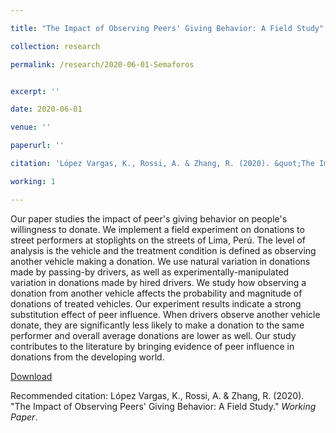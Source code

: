 ```yaml
---

title: "The Impact of Observing Peers' Giving Behavior: A Field Study"

collection: research

permalink: /research/2020-06-01-Semaforos


excerpt: ''

date: 2020-06-01

venue: ''

paperurl: ''

citation: 'López Vargas, K., Rossi, A. & Zhang, R. (2020). &quot;The Impact of Observing Peers&#39; Giving Behavior: A Field Study.&quot; <i>Working Paper</i>.'

working: 1

---
```

Our paper studies the impact of peer's giving behavior on people's willingness to donate. We implement a field experiment on donations to street performers at stoplights on the streets of Lima, Perú. The level of analysis is the vehicle and the treatment condition is defined as observing another vehicle making a donation.
We use natural variation in donations made by passing-by drivers, as well as experimentally-manipulated variation in donations made by hired drivers. We study how observing a donation from another vehicle affects the probability and magnitude of donations of treated vehicles. Our experiment results indicate a strong substitution effect of peer influence. When drivers observe another vehicle donate, they are significantly less likely to make a donation to the same performer and overall average donations are lower as well. Our study contributes to the literature by bringing evidence of peer influence in donations from the developing world.

[Download]()

Recommended citation: López Vargas, K., Rossi, A. & Zhang, R. (2020). &quot;The Impact of Observing Peers&#39; Giving Behavior: A Field Study.&quot; <i>Working Paper</i>.
